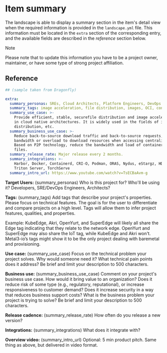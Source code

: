 # Item summary

The landscape is able to display a summary section in the item's detail view when the required information is provided in the `landscape.yml` file. This information must be located in the `extra` section of the corresponding entry, and the available fields are described in the *reference* section below.

> [!NOTE]
> Please note that to update this information you have to be a project owner, maintainer, or have some type of strong project affiliation.

## Reference

```yaml
## (sample taken from Dragonfly)

extra:
  summary_personas: SREs, Cloud Architects, Platform Engineers, DevOps Engineer, DevOps practitioners, DevSecOps practitioners
  summary_tags: image acceleration, file distribution, images, OCI, container, artefacts, registry, cloud native, p2p, dragonfly, d7y, nydus
  summary_use_case: >-
    Provide efficient, stable, securefile distribution and image acceleration based on p2p technology to be the best practice and standard solution
    in cloud native architectures. It is widely used in the fields of image distribution, file distribution, log distribution, inference model
    distribution, etc.
  summary_business_use_case: >-
    Reduce back-to-source download traffic and back-to-source requests, improve node idle bandwidth utilization. Solve the problem of insufficient
    bandwidth or overload to download resources when accessing centralized container registry or file service in large-scale Kubernetes cluster.
    Based on P2P technology, reduce the bandwidth and load of container registry or file service, and accelerate the download speed of images or
    files.
  summary_release_rate: Major release every 2 months.
  summary_integrations: >-
    Harbor, Docker, Containerd, CRI-O, Podman, ORAS, Nydus, eStargz, HDFS, AWS S3, Google GCS, Azure Blob, Aliyun OSS, HWC OBS, TensorFlow Serving,
    Triton Server, TorchServe
  summary_intro_url: https://www.youtube.com/watch?v=TsECBaAvm-g
```

**Target Users:** (summary_personas)
Who is this project for? Who'll be using it? Developers, SRE/DevOps Engineers, Architects?

**Tags:** (summary_tags)
Add tags that describe your project's properties. Please focus on technical features. The goal is for the user to differentiate and compare projects on a high level. Tags will allow them to infer project features, qualities, and properties.

Example: KubeEdge, Akri, OpenYurt, and SuperEdge will likely all share the Edge tag indicating that they relate to the network edge. OpenYurt and SuperEdge may also share the IoT tag, while KubeEdge and Akri won't. Metal3-io’s tags might show it to be the only project dealing with baremetal and provisioning.

**Use case:** (summary_use_case)
Focus on the technical problem your project solves. Why would someone need it? What technical pain points does it address? Be brief and limit your description to 500 characters.

**Business use:** (summary_business_use_case)
Comment on your project's business use case. How would it bring value to an organization? Does it reduce risk of some type (e.g., regulatory, reputational), or increase responsiveness to customer demand? Does it increase security in a way that reduces business support costs? What is the business problem your project is trying to solve? Be brief and limit your description to 500 characters.

**Release cadence:** (summary_release_rate)
How often do you release a new version?

**Integrations:** (summary_integrations)
What does it integrate with?

**Overview video:** (summary_intro_url)
Optional: 5 min product pitch. Same thing as above, but delivered in video format.
